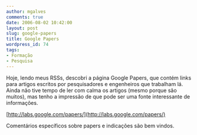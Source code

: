 ```yaml
---
author: mgalves
comments: true
date: 2006-08-02 10:42:00
layout: post
slug: google-papers
title: Google Papers
wordpress_id: 74
tags:
- Formação
- Pesquisa
---
```


Hoje, lendo meus RSSs, descobri a página Google Papers, que contém links para artigos escritos por pesquisadores e engenheiros que trabalham lá. Ainda não tive tempo de ler com calma os artigos (mesmo porque são muitos), mas tenho a impressão de que pode ser uma fonte interessante de informações.

[http://labs.google.com/papers/](http://labs.google.com/papers/)

Comentários específicos sobre papers e indicações são bem vindos.
